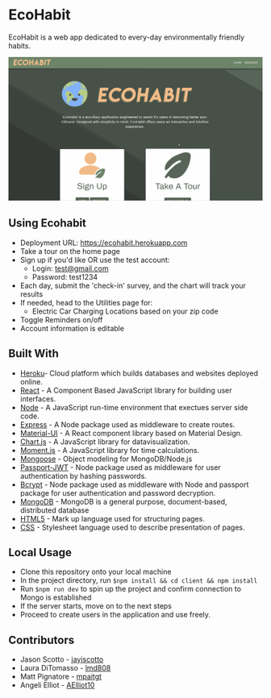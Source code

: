 # EcoHabit
EcoHabit is a web app dedicated to every-day environmentally friendly habits.

![](eco-gif.gif)

## Using Ecohabit
* Deployment URL: https://ecohabit.herokuapp.com
* Take a tour on the home page
* Sign up if you'd like OR use the test account:
    * Login: test@gmail.com
    * Password: test1234
* Each day, submit the 'check-in' survey, and the chart will track your results
* If needed, head to the Utilities page for:
    * Electric Car Charging Locations based on your zip code 
* Toggle Reminders on/off
* Account information is editable

## Built With
* [Heroku](https://www.heroku.com/)- Cloud platform which builds databases and websites deployed online. 
* [React](https://reactjs.org/) - A Component Based JavaScript library for building user interfaces.
* [Node](https://nodejs.org/en) - A JavaScript run-time environment that exectues server side code.
* [Express](https://www.npmjs.com/package/express) - A Node package used as middleware to create routes.
* [Material-UI](https://material-ui.com/) - A React component library based on Material Design.
* [Chart.js](https://www.chartjs.org/) - A JavaScript library for datavisualization.
* [Moment.js](https://momentjs.com/) - A JavaScript library for time calculations.
* [Mongoose](https://mongoosejs.com/docs/guide.html) -  Object modeling for MongoDB/Node.js
* [Passport-JWT](https://www.npmjs.com/package/passport) - Node package used as middleware for user authentication by hashing passwords. 
* [Bcrypt](https://www.npmjs.com/package/bcrypt) - Node package used as middleware with Node and passport package for user authentication and password decryption. 
* [MongoDB](https://www.mongodb.com/) - MongoDB is a general purpose, document-based, distributed database
* [HTML5](https://developer.mozilla.org/en-US/docs/Web/Guide/HTML/HTML5) - Mark up language used for structuring pages. 
* [CSS](https://developer.mozilla.org/en-US/docs/Web/CSS) - Stylesheet language used to describe presentation of pages. 


## Local Usage
* Clone this repository onto your local machine
* In the project directory, run `$npm install && cd client && npm install`
* Run `$npm run dev` to spin up the project and confirm connection to Mongo is established
* If the server starts, move on to the next steps
* Proceed to create users in the application and use freely.

## Contributors
* Jason Scotto - [jayjscotto](https://github.com/jayjscotto)
* Laura DiTomasso - [lmd808](https://github.com/lmd808)
* Matt Pignatore - [mpaitgt](https://github.com/mpaitgt)
* Angeli Elliot - [AElliot10](https://github.com/AElliott10)
